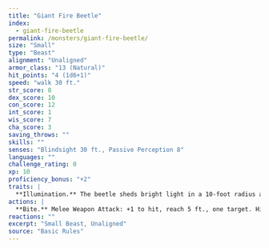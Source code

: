 ```yaml
---
title: "Giant Fire Beetle"
index:
  - giant-fire-beetle
permalink: /monsters/giant-fire-beetle/
size: "Small"
type: "Beast"
alignment: "Unaligned"
armor_class: "13 (Natural)"
hit_points: "4 (1d6+1)"
speed: "walk 30 ft."
str_score: 8
dex_score: 10
con_score: 12
int_score: 1
wis_score: 7
cha_score: 3
saving_throws: ""
skills: ""
senses: "Blindsight 30 ft., Passive Perception 8"
languages: ""
challenge_rating: 0
xp: 10
proficiency_bonus: "+2"
traits: |
  **Illumination.** The beetle sheds bright light in a 10-foot radius and dim light for an additional 10 ft..
actions: |
  **Bite.** Melee Weapon Attack: +1 to hit, reach 5 ft., one target. Hit: 2 (1d6 - 1) slashing damage.
reactions: ""
excerpt: "Small Beast, Unaligned"
source: "Basic Rules"
---
```

